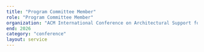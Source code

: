 ```yaml
---
title: "Program Committee Member"
role: "Program Committee Member"
organization: "ACM International Conference on Architectural Support for Programming Languages and Operating Systems"
end: 2026
category: "conference"
layout: service
---
```


